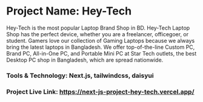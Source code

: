 # Project Name: Hey-Tech

Hey-Tech is the most popular Laptop Brand Shop in BD. Hey-Tech Laptop Shop has the perfect device, whether you are a freelancer, officegoer, or student. Gamers love our collection of Gaming Laptops because we always bring the latest laptops in Bangladesh. We offer top-of-the-line Custom PC, Brand PC, All-in-One PC, and Portable Mini PC at Star Tech outlets, the best Desktop PC shop in Bangladesh, which are spread nationwide.

### Tools & Technology: Next.js, tailwindcss, daisyui

### Project Live Link: https://next-js-project-hey-tech.vercel.app/
